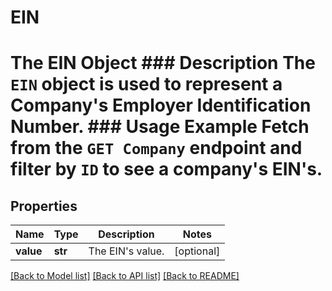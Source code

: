 # EIN

# The EIN Object ### Description The `EIN` object is used to represent a Company's Employer Identification Number.  ### Usage Example Fetch from the `GET Company` endpoint and filter by `ID` to see a company's EIN's.
## Properties
Name | Type | Description | Notes
------------ | ------------- | ------------- | -------------
**value** | **str** | The EIN&#39;s value. | [optional] 

[[Back to Model list]](../README.md#documentation-for-models) [[Back to API list]](../README.md#documentation-for-api-endpoints) [[Back to README]](../README.md)


